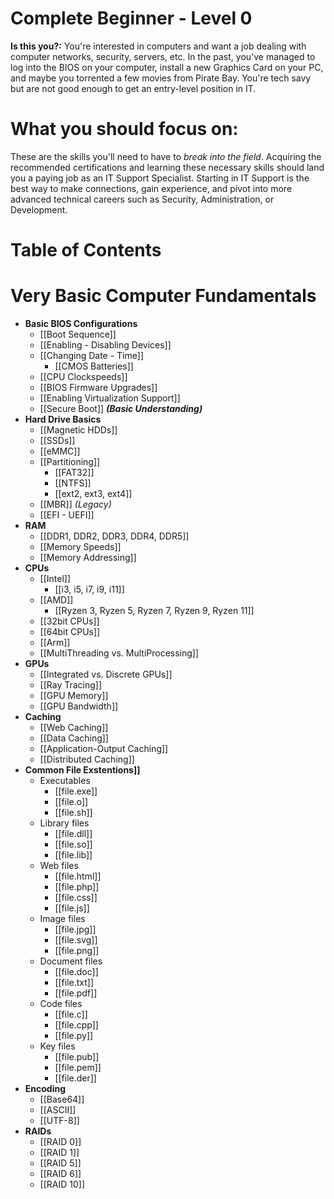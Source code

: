 # Complete Beginner - Level 0

**Is this you?:** You're interested in computers and want a job dealing with computer networks, security, servers, etc. In the past, you've managed to log into the BIOS on your computer, install a new Graphics Card on your PC, and maybe you torrented a few movies from Pirate Bay. You're tech savy but are not good enough to get an entry-level position in IT.

# What you should focus on:

These are the skills you'll need to have to _break into the field_. Acquiring the recommended certifications and learning these necessary skills should land you a paying job as an IT Support Specialist. Starting in IT Support is the best way to make connections, gain experience, and pivot into more advanced technical careers such as Security, Administration, or Development.

# Table of Contents

# Very Basic Computer Fundamentals

- **Basic BIOS Configurations**
    - [[Boot Sequence]]
    - [[Enabling - Disabling Devices]]
    - [[Changing Date - Time]]
        - [[CMOS Batteries]]
    - [[CPU Clockspeeds]]
    - [[BIOS Firmware Upgrades]]
    - [[Enabling Virtualization Support]]
    - [[Secure Boot]] ***(Basic Understanding)***
- **Hard Drive Basics**
    - [[Magnetic HDDs]]
    - [[SSDs]]
    - [[eMMC]]
    - [[Partitioning]]
        - [[FAT32]]
        - [[NTFS]]
        - [[ext2, ext3, ext4]]
    - [[MBR]] _(Legacy)_
    - [[EFI - UEFI]]
- **RAM**
    - [[DDR1, DDR2, DDR3, DDR4, DDR5]]
    - [[Memory Speeds]]
    - [[Memory Addressing]]
- **CPUs**
    - [[Intel]]
        - [[i3, i5, i7, i9, i11]]
    - [[AMD]]
        - [[Ryzen 3, Ryzen 5, Ryzen 7, Ryzen 9, Ryzen 11]]
    - [[32bit CPUs]]
    - [[64bit CPUs]]
    - [[Arm]]
    - [[MultiThreading vs. MultiProcessing]]
- **GPUs**
    - [[Integrated vs. Discrete GPUs]]
    - [[Ray Tracing]]
    - [[GPU Memory]]
    - [[GPU Bandwidth]]
- **Caching**
    - [[Web Caching]]
    - [[Data Caching]]
    - [[Application-Output Caching]]
    - [[Distributed Caching]]
- **Common File Exstentions]]**
    - Executables
        - [[file.exe]]
        - [[file.o]]
        - [[file.sh]]
    - Library files
        - [[file.dll]]
        - [[file.so]]
        - [[file.lib]]
    - Web files
        - [[file.html]]
        - [[file.php]]
        - [[file.css]]
        - [[file.js]]
    - Image files
        - [[file.jpg]]
        - [[file.svg]]
        - [[file.png]]
    - Document files
        - [[file.doc]]
        - [[file.txt]]
        - [[file.pdf]]
    - Code files
        - [[file.c]]
        - [[file.cpp]]
        - [[file.py]]
    - Key files
        - [[file.pub]]
        - [[file.pem]]
        - [[file.der]]
- **Encoding**
    - [[Base64]]
    - [[ASCII]]
    - [[UTF-8]]
- **RAIDs**
    - [[RAID 0]]
    - [[RAID 1]]
    - [[RAID 5]]
    - [[RAID 6]]
    - [[RAID 10]]